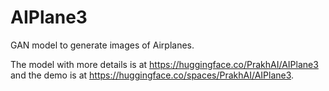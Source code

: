 # AIPlane3
GAN model to generate images of Airplanes.

The model with more details is at https://huggingface.co/PrakhAI/AIPlane3 and the demo is at https://huggingface.co/spaces/PrakhAI/AIPlane3.
